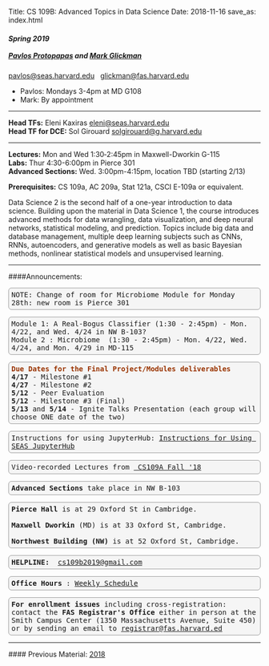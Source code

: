 Title: CS 109B: Advanced Topics in Data Science
Date: 2018-11-16
save_as: index.html



<h5>
Spring 2019 <br><br>
<a href="https://iacs.seas.harvard.edu/people/pavlos-protopapas">Pavlos Protopapas</a> and <a href='http://www.glicko.net/'>Mark Glickman</a></h5>
<a href="mailto:pavlos@seas.harvard.edu">pavlos@seas.harvard.edu</a>&nbsp; &nbsp;</span><span style="font-weight: 400;"><a href="mailto:glickman@fas.harvard.edu">glickman@fas.harvard.edu</a>


 
* Pavlos: Mondays 3-4pm at MD G108
* Mark: By appointment 
 
<hr> 

**Head TFs:** Eleni Kaxiras <a href="mailto:eleni@seas.harvard.edu">eleni@seas.harvard.edu</a> <br>
**Head TF for DCE:** Sol Girouard <a href="solgirouard@g.harvard.edu">solgirouard@g.harvard.edu</a>

<hr>
 
**Lectures:** Mon and Wed 1:30‐2:45pm in Maxwell-Dworkin G-115 <br>
**Labs:** Thur 4:30-6:00pm in Pierce 301 <br>
**Advanced Sections:** Wed. 3:00pm-4:15pm, location TBD (starting 2/13)


**Prerequisites:** CS 109a, AC 209a, Stat 121a, CSCI E-109a or equivalent. 


Data Science 2 is the second half of a one-year introduction to data science. Building upon the material in Data Science 1, 
the course introduces advanced methods for data wrangling, data visualization, and deep neural networks, statistical modeling, 
and prediction. Topics include big data and database management, multiple deep learning subjects such as CNNs, RNNs, autoencoders, and generative models as well as basic Bayesian methods, nonlinear statistical models and unsupervised learning. 

<hr> 
####Announcements:
<pre>NOTE: Change of room for Microbiome Module for Monday 28th: new room is Pierce 301</pre>
<pre>Module 1: A Real-Bogus Classifier (1:30 - 2:45pm)&nbsp;- Mon. 4/22, and Wed. 4/24 in NW B-103?<br />Module 2 : Microbiome &nbsp;(1:30 - 2:45pm) -&nbsp;Mon. 4/22, Wed. 4/24, and Mon. 4/29 in MD-115</pre>
<pre><span style="color: #993300;"><strong>Due Dates for the Final Project/Modules deliverables</strong></span><br /><strong>4/17</strong> - Milestone #1<br /><strong>4/27</strong> - Milestone #2<br /><strong>5/12</strong> - Peer Evaluation<br /><strong>5/12</strong> - Milestone #3 (Final)<br /><strong>5/13</strong> and <strong>5/14</strong> - Ignite Talks Presentation (each group will choose ONE date of the two)</pre>
<pre>Instructions for using JupyterHub: <a title="Instructions for Using SEAS JupyterHub" href="https://canvas.harvard.edu/courses/48088/pages/instructions-for-using-seas-jupyterhub" data-api-endpoint="https://canvas.harvard.edu/api/v1/courses/48088/pages/instructions-for-using-seas-jupyterhub" data-api-returntype="Page">Instructions for Using SEAS JupyterHub</a></pre>
<pre>Video-recorded Lectures from <a href="https://matterhorn.dce.harvard.edu/engage/ui/index.html#/2019/01/15178"> CS109A Fall '18</a></pre>

<pre><strong>Advanced Sections</strong> take place in NW B-103</pre>

<pre><strong>Pierce Hall</strong> is at 29 Oxford St in Cambridge.<br/>
<strong>Maxwell Dworkin</strong> (MD) is at 33 Oxford St, Cambridge.<br/>
<strong>Northwest Building (NW)</strong> is at 52 Oxford St, Cambridge.</pre>

<pre><strong>HELPLINE: </strong> <a style="font-weight: 400;" href="mailto:cs109b2019@gmail.com">cs109b2019@gmail.com</a></pre>

<pre><strong>Office Hours</strong> : <a title="Weekly Schedule" href="https://docs.google.com/spreadsheets/d/1RnbyIEKJG6jfv1I0cHSOnicFMBlxPPHsjqO2JSes-38/edit#gid=0">Weekly Schedule</a></pre>


<pre><strong>For enrollment issues</strong> including cross-registration: contact the <strong>FAS Registrar's Office</strong> either in person at the Smith Campus Center (1350 Massachusetts Avenue, Suite 450) or by sending an email to <a style="font-weight: 400;" href="mailto:registrar@fas.harvard.edu">registrar@fas.harvard.ed</a></pre>

<hr>
#### Previous Material: 
<a href="https://harvard-iacs.github.io/2018-CS109B/">2018</a> 

<style>
pre {
  background-color: #F5F5F5;
  display: block;
  font-family: monospace;
  font-size: 14px;
  white-space: pre;
  border-color: #999999;
  border-width: 1px;
  border-style: solid;
  border-radius: 6px;
  margin: 1em 0;
  padding: 5px;
  white-space: pre-wrap;  
} 

.containerMain {
    display: flex;
    width: 100%;
    height: 300px;
}

.contentA {
    flex: 1;
    flex-direction:column;
 }

.contentB {
    flex: 3; 
  }
</style>
